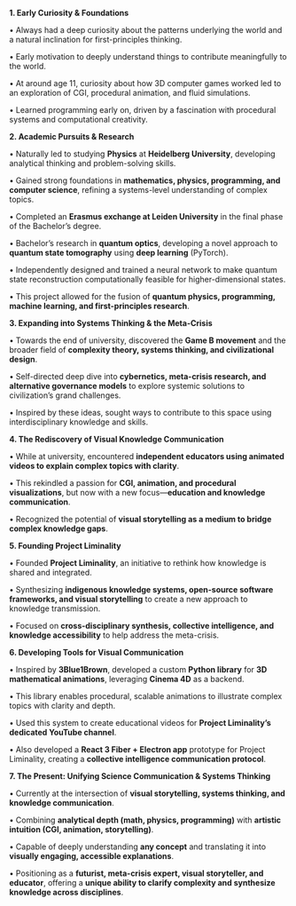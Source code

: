 **1. Early Curiosity & Foundations**

• Always had a deep curiosity about the patterns underlying the world and a natural inclination for first-principles thinking.

• Early motivation to deeply understand things to contribute meaningfully to the world.

• At around age 11, curiosity about how 3D computer games worked led to an exploration of CGI, procedural animation, and fluid simulations.

• Learned programming early on, driven by a fascination with procedural systems and computational creativity.

  

**2. Academic Pursuits & Research**

• Naturally led to studying **Physics** at **Heidelberg University**, developing analytical thinking and problem-solving skills.

• Gained strong foundations in **mathematics, physics, programming, and computer science**, refining a systems-level understanding of complex topics.

• Completed an **Erasmus exchange at Leiden University** in the final phase of the Bachelor’s degree.

• Bachelor’s research in **quantum optics**, developing a novel approach to **quantum state tomography** using **deep learning** (PyTorch).

• Independently designed and trained a neural network to make quantum state reconstruction computationally feasible for higher-dimensional states.

• This project allowed for the fusion of **quantum physics, programming, machine learning, and first-principles research**.

  

**3. Expanding into Systems Thinking & the Meta-Crisis**

• Towards the end of university, discovered the **Game B movement** and the broader field of **complexity theory, systems thinking, and civilizational design**.

• Self-directed deep dive into **cybernetics, meta-crisis research, and alternative governance models** to explore systemic solutions to civilization’s grand challenges.

• Inspired by these ideas, sought ways to contribute to this space using interdisciplinary knowledge and skills.

  

**4. The Rediscovery of Visual Knowledge Communication**

• While at university, encountered **independent educators using animated videos to explain complex topics with clarity**.

• This rekindled a passion for **CGI, animation, and procedural visualizations**, but now with a new focus—**education and knowledge communication**.

• Recognized the potential of **visual storytelling as a medium to bridge complex knowledge gaps**.

  

**5. Founding Project Liminality**

• Founded **Project Liminality**, an initiative to rethink how knowledge is shared and integrated.

• Synthesizing **indigenous knowledge systems, open-source software frameworks, and visual storytelling** to create a new approach to knowledge transmission.

• Focused on **cross-disciplinary synthesis, collective intelligence, and knowledge accessibility** to help address the meta-crisis.

  

**6. Developing Tools for Visual Communication**

• Inspired by **3Blue1Brown**, developed a custom **Python library** for **3D mathematical animations**, leveraging **Cinema 4D** as a backend.

• This library enables procedural, scalable animations to illustrate complex topics with clarity and depth.

• Used this system to create educational videos for **Project Liminality’s dedicated YouTube channel**.

• Also developed a **React 3 Fiber + Electron app** prototype for Project Liminality, creating a **collective intelligence communication protocol**.

  

**7. The Present: Unifying Science Communication & Systems Thinking**

• Currently at the intersection of **visual storytelling, systems thinking, and knowledge communication**.

• Combining **analytical depth (math, physics, programming)** with **artistic intuition (CGI, animation, storytelling)**.

• Capable of deeply understanding **any concept** and translating it into **visually engaging, accessible explanations**.

• Positioning as a **futurist, meta-crisis expert, visual storyteller, and educator**, offering a **unique ability to clarify complexity and synthesize knowledge across disciplines**.